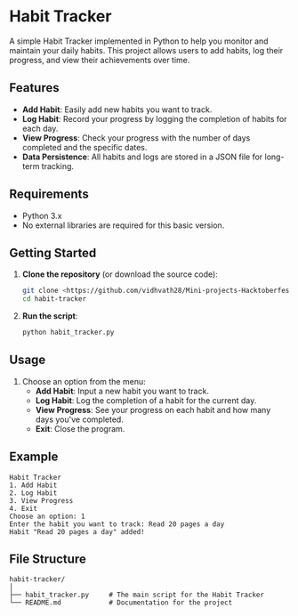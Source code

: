 # Habit Tracker

A simple Habit Tracker implemented in Python to help you monitor and maintain your daily habits. This project allows users to add habits, log their progress, and view their achievements over time.

## Features

- **Add Habit**: Easily add new habits you want to track.
- **Log Habit**: Record your progress by logging the completion of habits for each day.
- **View Progress**: Check your progress with the number of days completed and the specific dates.
- **Data Persistence**: All habits and logs are stored in a JSON file for long-term tracking.

## Requirements

- Python 3.x
- No external libraries are required for this basic version.

## Getting Started

1. **Clone the repository** (or download the source code):
   ```bash
   git clone <https://github.com/vidhvath28/Mini-projects-Hacktoberfest2024.git>
   cd habit-tracker
   ```

2. **Run the script**:
   ```bash
   python habit_tracker.py
   ```

## Usage

1. Choose an option from the menu:
   - **Add Habit**: Input a new habit you want to track.
   - **Log Habit**: Log the completion of a habit for the current day.
   - **View Progress**: See your progress on each habit and how many days you've completed.
   - **Exit**: Close the program.

## Example

```plaintext
Habit Tracker
1. Add Habit
2. Log Habit
3. View Progress
4. Exit
Choose an option: 1
Enter the habit you want to track: Read 20 pages a day
Habit "Read 20 pages a day" added!
```

## File Structure

```
habit-tracker/
│
├── habit_tracker.py     # The main script for the Habit Tracker
└── README.md            # Documentation for the project
```

